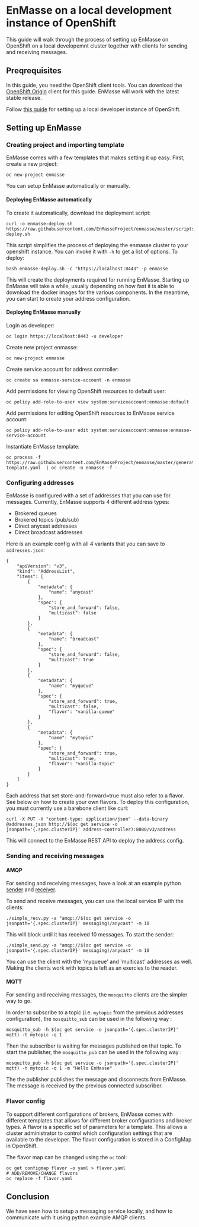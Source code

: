 # EnMasse on a local development instance of OpenShift

This guide will walk through the process of setting up EnMasse on OpenShift on a local developemnt
cluster together with clients for sending and receiving messages.

## Preqrequisites

In this guide, you need the OpenShift client tools.  You can download the [OpenShift Origin](https://github.com/openshift/origin/releases) client for this guide. EnMasse will work with the latest stable release.

Follow [this guide](https://github.com/openshift/origin/blob/master/docs/cluster_up_down.md) for setting up a local developer instance of OpenShift.

## Setting up EnMasse

### Creating project and importing template

EnMasse comes with a few templates that makes setting it up easy. First, create a new project:

    oc new-project enmasse

You can setup EnMasse automatically or manually. 

#### Deploying EnMasse automatically

To create it automatically, download the deployment script:

    curl -o enmasse-deploy.sh https://raw.githubusercontent.com/EnMasseProject/enmasse/master/scripts/enmasse-deploy.sh

This script simplifies the process of deploying the enmasse cluster to your openshift instance. You
can invoke it with `-h` to get a list of options. To deploy:

    bash enmasse-deploy.sh -c "https://localhost:8443" -p enmasse

This will create the deployments required for running EnMasse. Starting up EnMasse will take a while,
usually depending on how fast it is able to download the docker images for the various components.
In the meantime, you can start to create your address configuration.


#### Deploying EnMasse manually

Login as developer:

    oc login https://localhost:8443 -u developer

Create new project enmasse:

    oc new-project enmasse

Create service account for address controller:

    oc create sa enmasse-service-account -n enmasse

Add permissions for viewing OpenShift resources to default user:

    oc policy add-role-to-user view system:serviceaccount:enmasse:default

Add permissions for editing OpenShift resources to EnMasse service account:

    oc policy add-role-to-user edit system:serviceaccount:enmasse:enmasse-service-account

Instantiate EnMasse template:

    oc process -f https://raw.githubusercontent.com/EnMasseProject/enmasse/master/generated/enmasse-template.yaml  | oc create -n enmasse -f -

### Configuring addresses

EnMasse is configured with a set of addresses that you can use for messages. Currently, EnMasse supports 4 different address types:

   * Brokered queues
   * Brokered topics (pub/sub)
   * Direct anycast addresses
   * Direct broadcast addresses

Here is an example config with all 4 variants that you can save to `addresses.json`:

```
{
    "apiVersion": "v3",
    "kind": "AddressList",
    "items": [
        {
            "metadata": {
                "name": "anycast"
            },
            "spec": {
                "store_and_forward": false,
                "multicast": false
            }
        },
        {
            "metadata": {
                "name": "broadcast"
            },
            "spec": {
                "store_and_forward": false,
                "multicast": true 
            }
        },
        {
            "metadata": {
                "name": "myqueue"
            },
            "spec": {
                "store_and_forward": true,
                "multicast": false,
                "flavor": "vanilla-queue"
            }
        },
        {
            "metadata": {
                "name": "mytopic"
            },
            "spec": {
                "store_and_forward": true,
                "multicast": true,
                "flavor": "vanilla-topic"
            }
        }
    ]
}
```

Each address that set store-and-forward=true must also refer to a flavor. See below on how to create
your own flavors. To deploy this configuration, you must currently use a barebone client like curl:

    curl -X PUT -H "content-type: application/json" --data-binary @addresses.json http://$(oc get service -o jsonpath='{.spec.clusterIP}' address-controller):8080/v3/address

This will connect to the EnMasse REST API to deploy the address config.

### Sending and receiving messages

#### AMQP

For sending and receiving messages, have a look at an example python [sender](http://qpid.apache.org/releases/qpid-proton-0.15.0/proton/python/examples/simple_send.py.html) and [receiver](http://qpid.apache.org/releases/qpid-proton-0.15.0/proton/python/examples/simple_recv.py.html).

To send and receive messages, you can use the local service IP with the clients:

    ./simple_recv.py -a "amqp://$(oc get service -o jsonpath='{.spec.clusterIP}' messaging)/anycast" -m 10

This will block until it has received 10 messages. To start the sender:

    ./simple_send.py -a "amqp://$(oc get service -o jsonpath='{.spec.clusterIP}' messaging)/anycast" -m 10

You can use the client with the 'myqueue' and 'multicast' addresses as well. Making the clients work
with topics is left as an exercies to the reader.

#### MQTT

For sending and receiving messages, the `mosquitto` clients are the simpler way to go.

In order to subscribe to a topic (i.e. `mytopic` from the previous addresses configuration), the `mosquitto_sub` can be used in the following way :

    mosquitto_sub -h $(oc get service -o jsonpath='{.spec.clusterIP}' mqtt) -t mytopic -q 1

Then the subscriber is waiting for messages published on that topic. To start the publisher, the `mosquitto_pub` can be used in the following way :

    mosquitto_pub -h $(oc get service -o jsonpath='{.spec.clusterIP}' mqtt) -t mytopic -q 1 -m "Hello EnMasse"

The the publisher publishes the message and disconnects from EnMasse. The message is received by the previous connected subscriber.

### Flavor config

To support different configurations of brokers, EnMasse comes with different templates that allows
for different broker configurations and broker types.  A flavor is a specific set of parameters for a template. This
allows a cluster administrator to control which configuration settings that are available to the
developer. The flavor configuration is stored in a ConfigMap in OpenShift.

The flavor map can be changed using the `oc` tool:

    oc get configmap flavor -o yaml > flavor.yaml
    # ADD/REMOVE/CHANGE flavors
    oc replace -f flavor.yaml

## Conclusion

We have seen how to setup a messaging service locally, and how to communicate with it using python
example AMQP clients.
